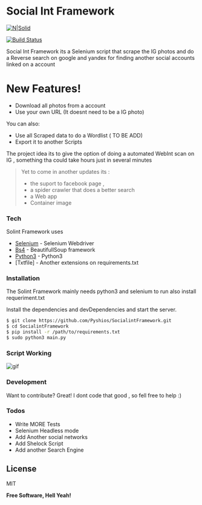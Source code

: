 # Social Int Framework

[![N|Solid](https://cldup.com/dTxpPi9lDf.thumb.png)](https://nodesource.com/products/nsolid)

[![Build Status](https://travis-ci.org/joemccann/dillinger.svg?branch=master)](https://travis-ci.org/joemccann/dillinger)

Social Int Framework its a Selenium script that scrape the IG photos and do a Reverse search on google and yandex for finding another social accounts linked on a account


# New Features!

  - Download all photos from a account
  - Use your own URL (It doesnt need to be a IG photo)


You can also:
  - Use all Scraped data to do a Wordlist ( TO BE ADD)
  - Export it to another Scripts 
  

The project idea its to give the option of doing a automated WebInt scan on IG , something tha could take hours just in several minutes

> Yet to come in another updates its :
> - the suport to facebook page ,
> - a spider crawler that does a better search
> - a Web app
> - Container image

### Tech

Solint Framework uses

* [Selenium] - Selenium Webdriver
* [Bs4] - BeautifullSoup framework
* [Python3] - Python3
* [Txtfile] - Another extensions on requirements.txt




### Installation

The Solint Framework mainly needs python3 and selenium to run also install requeriment.txt

Install the dependencies and devDependencies and start the server.

```sh
$ git clone https://github.com/Pyshios/SocialintFramework.git
$ cd SocialintFramework
$ pip install -r /path/to/requirements.txt
$ sudo python3 main.py
```
### Script Working 

![gif](https://giphy.com/gifs/spZ2VzUAlo7z2ffBBX)


### Development

Want to contribute? Great!
I dont code that good , so fell free to help :)

### Todos

 - Write MORE Tests
 - Selenium Headless mode
 - Add Another social networks
 - Add Shelock Script
 - Add another Search Engine

License
----

MIT


**Free Software, Hell Yeah!**

[//]: # (These are reference links used in the body of this note and get stripped out when the markdown processor does its job. There is no need to format nicely because it shouldn't be seen. Thanks SO - http://stackoverflow.com/questions/4823468/store-comments-in-markdown-syntax)


   [Linkdin]: <https://www.linkedin.com/in/raphel-levy-828739198/>
   [Selenium]: <https://chromedriver.chromium.org/downloads>

   [Bs4]: <https://pypi.org/project/bs4/>
   [Python3]: <https://www.python.org/downloads/>
